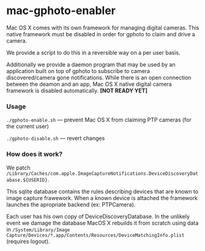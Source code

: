 mac-gphoto-enabler
==================

Mac OS X comes with its own framework for managing digital cameras.
This native framework must be disabled in order for gphoto to claim
and drive a camera.

We provide a script to do this in a reversible way on a per user basis.

Additionally we provide a daemon program that may be used by an application
built on top of gphoto to subscribe to camera discovered/camera gone
notifications.  While there is an open connection between the deamon
and an app, Mac OS X native digital camera framework is disabled automatically. **[NOT READY YET]**

### Usage

`./gphoto-enable.sh` — prevent Mac OS X from claiming PTP cameras (for the current user)

`./gphoto-disable.sh` — revert changes

### How does it work?

We patch `/Library/Caches/com.apple.ImageCaptureNotifications.DeviceDiscoveryDatabase.${USERID}`.

This sqlite database contains the rules describing devices that are known to
image capture frawework. When a known device is attached the framework launches
the apropriate backend (ex: PTPCamera).

Each user has his own copy of DeviceDiscoveryDatabase. In the unlikely event we damage
the database MacOS X rebuilds it from scratch using data in
`/System/Library/Image Capture/Devices/*.app/Contents/Resources/DeviceMatchingInfo.plist`
(requires logout).

